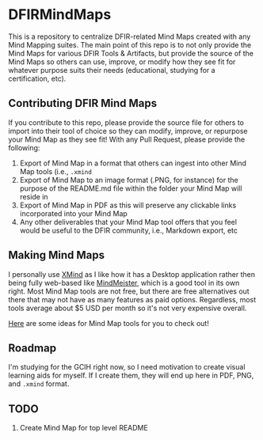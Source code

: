 # DFIRMindMaps

This is a repository to centralize DFIR-related Mind Maps created with any Mind Mapping suites. The main point of this repo is to not only provide the Mind Maps for various DFIR Tools & Artifacts, but provide the source of the Mind Maps so others can use, improve, or modify how they see fit for whatever purpose suits their needs (educational, studying for a certification, etc).

## Contributing DFIR Mind Maps

If you contribute to this repo, please provide the source file for others to import into their tool of choice so they can modify, improve, or repurpose your Mind Map as they see fit! With any Pull Request, please provide the following:

1. Export of Mind Map in a format that others can ingest into other Mind Map tools (i.e., `.xmind`
2. Export of Mind Map to an image format (.PNG, for instance) for the purpose of the README.md file within the folder your Mind Map will reside in
3. Export of Mind Map in PDF as this will preserve any clickable links incorporated into your Mind Map
4. Any other deliverables that your Mind Map tool offers that you feel would be useful to the DFIR community, i.e., Markdown export, etc

## Making Mind Maps

I personally use [XMind](https://www.xmind.net/) as I like how it has a Desktop application rather then being fully web-based like [MindMeister](https://www.mindmeister.com), which is a good tool in its own right. Most Mind Map tools are not free, but there are free alternatives out there that may not have as many features as paid options. Regardless, most tools average about $5 USD per month so it's not very expensive overall.

[Here](https://www.g2.com/categories/mind-mapping/free) are some ideas for Mind Map tools for you to check out!

## Roadmap

I'm studying for the GCIH right now, so I need motivation to create visual learning aids for myself. If I create them, they will end up here in PDF, PNG, and `.xmind` format. 

## TODO

1. Create Mind Map for top level README
